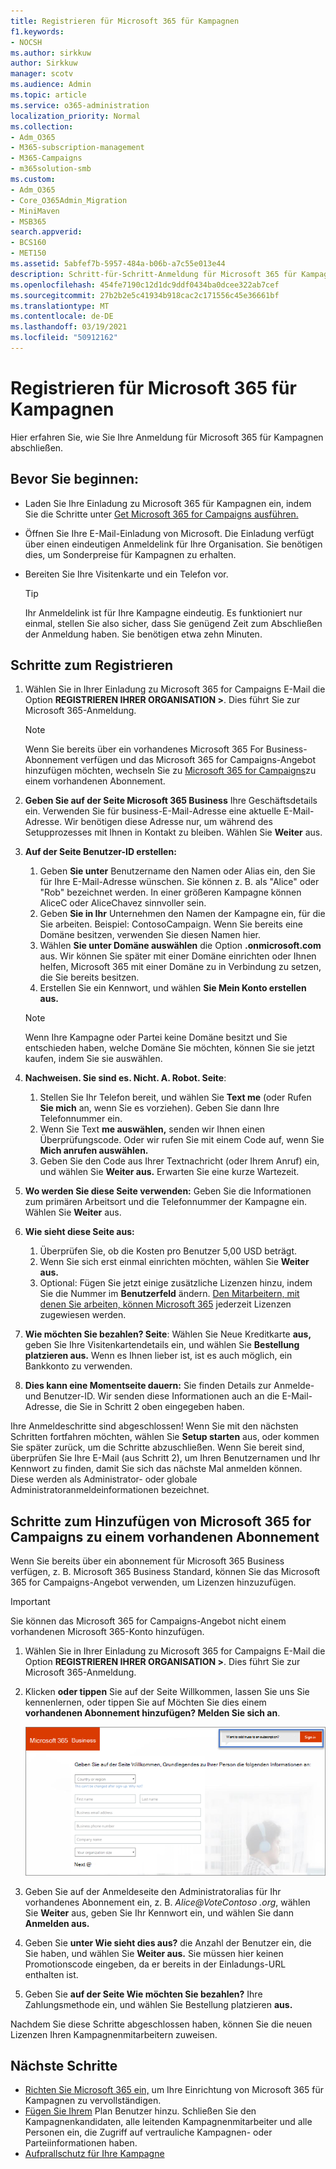 ```yaml
---
title: Registrieren für Microsoft 365 für Kampagnen
f1.keywords:
- NOCSH
ms.author: sirkkuw
author: Sirkkuw
manager: scotv
ms.audience: Admin
ms.topic: article
ms.service: o365-administration
localization_priority: Normal
ms.collection:
- Adm_O365
- M365-subscription-management
- M365-Campaigns
- m365solution-smb
ms.custom:
- Adm_O365
- Core_O365Admin_Migration
- MiniMaven
- MSB365
search.appverid:
- BCS160
- MET150
ms.assetid: 5abfef7b-5957-484a-b06b-a7c55e013e44
description: Schritt-für-Schritt-Anmeldung für Microsoft 365 für Kampagnen. Schützen Sie Ihre Kampagne vor Cybersicherheitsbedrohungen für E-Mails, Daten und Kommunikation.
ms.openlocfilehash: 454fe7190c12d1dc9ddf0434ba0dcee322ab7cef
ms.sourcegitcommit: 27b2b2e5c41934b918cac2c171556c45e36661bf
ms.translationtype: MT
ms.contentlocale: de-DE
ms.lasthandoff: 03/19/2021
ms.locfileid: "50912162"
---
```

# <a name="sign-up-for-microsoft-365-for-campaigns"></a>Registrieren für Microsoft 365 für Kampagnen 

Hier erfahren Sie, wie Sie Ihre Anmeldung für Microsoft 365 für Kampagnen abschließen.

## <a name="before-you-start"></a>Bevor Sie beginnen:

- Laden Sie Ihre Einladung zu Microsoft 365 für Kampagnen ein, indem Sie die Schritte unter [Get Microsoft 365 for Campaigns ausführen.](get-microsoft-365-campaigns.md#get-microsoft-365-for-campaigns)
- Öffnen Sie Ihre E-Mail-Einladung von Microsoft. Die Einladung verfügt über einen eindeutigen Anmeldelink für Ihre Organisation. Sie benötigen dies, um Sonderpreise für Kampagnen zu erhalten.
- Bereiten Sie Ihre Visitenkarte und ein Telefon vor.

    > [!TIP]
    > Ihr Anmeldelink ist für Ihre Kampagne eindeutig. Es funktioniert nur einmal, stellen Sie also sicher, dass Sie genügend Zeit zum Abschließen der Anmeldung haben. Sie benötigen etwa zehn Minuten.

## <a name="steps-to-sign-up"></a>Schritte zum Registrieren

1. Wählen Sie in Ihrer Einladung zu Microsoft 365 for Campaigns E-Mail die Option **REGISTRIEREN IHRER ORGANISATION >**. Dies führt Sie zur Microsoft 365-Anmeldung.
    > [!NOTE]
    > Wenn Sie bereits über ein vorhandenes Microsoft 365 For Business-Abonnement verfügen und das Microsoft 365 for Campaigns-Angebot hinzufügen möchten, wechseln Sie zu [Microsoft 365 for Campaigns](#steps-to-add-microsoft-365-for-campaigns-to-an-existing-subscription)zu einem vorhandenen Abonnement.
1. **Geben Sie auf der Seite Microsoft 365 Business** Ihre Geschäftsdetails ein. Verwenden Sie für business-E-Mail-Adresse eine aktuelle E-Mail-Adresse.  Wir benötigen diese Adresse nur, um während des Setupprozesses mit Ihnen in Kontakt zu bleiben. Wählen Sie **Weiter** aus.
1. **Auf der Seite Benutzer-ID erstellen:**
    1. Geben **Sie unter** Benutzername den Namen oder Alias ein, den Sie für Ihre E-Mail-Adresse wünschen. Sie können z. B. als "Alice" oder "Rob" bezeichnet werden. In einer größeren Kampagne können AliceC oder AliceChavez sinnvoller sein.
    2. Geben **Sie in Ihr** Unternehmen den Namen der Kampagne ein, für die Sie arbeiten. Beispiel: ContosoCampaign. Wenn Sie bereits eine Domäne besitzen, verwenden Sie diesen Namen hier. 
    3. Wählen **Sie unter Domäne auswählen** die Option **.onmicrosoft.com** aus. Wir können Sie später mit einer Domäne einrichten oder Ihnen helfen, Microsoft 365 mit einer Domäne zu in Verbindung zu setzen, die Sie bereits besitzen.
    4. Erstellen Sie ein Kennwort, und wählen **Sie Mein Konto erstellen aus.**
    > [!NOTE]
    > Wenn Ihre Kampagne oder Partei keine Domäne besitzt und Sie entschieden haben, welche Domäne Sie möchten, können Sie sie jetzt kaufen, indem Sie sie auswählen.

4. **Nachweisen. Sie sind es. Nicht. A. Robot. Seite**:
    1. Stellen Sie Ihr Telefon bereit, und wählen Sie **Text me** (oder Rufen **Sie mich** an, wenn Sie es vorziehen). Geben Sie dann Ihre Telefonnummer ein. 
    2. Wenn Sie Text **me auswählen,** senden wir Ihnen einen Überprüfungscode. Oder wir rufen Sie mit einem Code auf, wenn Sie **Mich anrufen auswählen.**
    3. Geben Sie den Code aus Ihrer Textnachricht (oder Ihrem Anruf) ein, und wählen Sie **Weiter aus.** Erwarten Sie eine kurze Wartezeit. 
5. **Wo werden Sie diese Seite verwenden:** Geben Sie die Informationen zum primären Arbeitsort und die Telefonnummer der Kampagne ein. Wählen Sie **Weiter** aus.
6. **Wie sieht diese Seite aus:**
    1. Überprüfen Sie, ob die Kosten pro Benutzer 5,00 USD beträgt. 
    2. Wenn Sie sich erst einmal einrichten möchten, wählen Sie **Weiter aus.** 
    3. Optional: Fügen Sie jetzt einige zusätzliche Lizenzen hinzu, indem Sie die Nummer im **Benutzerfeld** ändern. [Den Mitarbeitern, mit denen Sie arbeiten, können Microsoft 365](../admin/add-users/add-users.md?toc=%2fmicrosoft-365%2fcampaigns%2ftoc.json) jederzeit Lizenzen zugewiesen werden.
7. **Wie möchten Sie bezahlen? Seite**: Wählen Sie Neue Kreditkarte **aus,** geben Sie Ihre Visitenkartendetails ein, und wählen Sie **Bestellung platzieren aus.** Wenn es Ihnen lieber ist, ist es auch möglich, ein Bankkonto zu verwenden.
8. **Dies kann eine Momentseite dauern:** Sie finden Details zur Anmelde- und Benutzer-ID. Wir senden diese Informationen auch an die E-Mail-Adresse, die Sie in Schritt 2 oben eingegeben haben.

Ihre Anmeldeschritte sind abgeschlossen! Wenn Sie mit den nächsten Schritten fortfahren möchten, wählen Sie **Setup starten** aus, oder kommen Sie später zurück, um die Schritte abzuschließen. Wenn Sie bereit sind, überprüfen Sie Ihre E-Mail (aus Schritt 2), um Ihren Benutzernamen und Ihr Kennwort zu finden, damit Sie sich das nächste Mal anmelden können. Diese werden als Administrator- oder globale Administratoranmeldeinformationen bezeichnet.

## <a name="steps-to-add-microsoft-365-for-campaigns-to-an-existing-subscription"></a>Schritte zum Hinzufügen von Microsoft 365 for Campaigns zu einem vorhandenen Abonnement

Wenn Sie bereits über ein abonnement für Microsoft 365 Business verfügen, z. B. Microsoft 365 Business Standard, können Sie das Microsoft 365 for Campaigns-Angebot verwenden, um Lizenzen hinzuzufügen.
> [!IMPORTANT]
> Sie können das Microsoft 365 for Campaigns-Angebot nicht einem vorhandenen Microsoft 365-Konto hinzufügen.

1. Wählen Sie in Ihrer Einladung zu Microsoft 365 for Campaigns E-Mail die Option **REGISTRIEREN IHRER ORGANISATION >**. Dies führt Sie zur Microsoft 365-Anmeldung.
2. Klicken **oder tippen** Sie auf der Seite Willkommen, lassen Sie uns Sie kennenlernen, oder tippen Sie auf Möchten Sie dies einem **vorhandenen Abonnement hinzufügen? Melden Sie sich an**.
    
    ![Wählen Sie In der oberen rechten Ecke anmelden aus.](../media/addtoexisting.png)
3. Geben Sie auf der Anmeldeseite den Administratoralias für Ihr vorhandenes Abonnement ein, z. B. *Alice@VoteContoso <span></span> .org*, wählen Sie **Weiter** aus, geben Sie Ihr Kennwort ein, und wählen Sie dann **Anmelden aus.**
4. Geben Sie **unter Wie sieht dies aus?** die Anzahl der Benutzer ein, die Sie haben, und wählen Sie **Weiter aus.** Sie müssen hier keinen Promotionscode eingeben, da er bereits in der Einladungs-URL enthalten ist.
5. Geben Sie **auf der Seite Wie möchten Sie bezahlen?** Ihre Zahlungsmethode ein, und wählen Sie Bestellung platzieren **aus.**

Nachdem Sie diese Schritte abgeschlossen haben, [](../admin/manage/assign-licenses-to-users.md) können Sie die neuen Lizenzen Ihren Kampagnenmitarbeitern zuweisen.

## <a name="whats-next"></a>Nächste Schritte

- [Richten Sie Microsoft 365 ein,](../business/set-up.md?toc=/microsoft-365/campaigns/toc.json) um Ihre Einrichtung von Microsoft 365 für Kampagnen zu vervollständigen.
- [Fügen Sie Ihrem](../admin/add-users/add-users.md?toc=%2fmicrosoft-365%2fcampaigns%2ftoc.json) Plan Benutzer hinzu. Schließen Sie den Kampagnenkandidaten, alle leitenden Kampagnenmitarbeiter und alle Personen ein, die Zugriff auf vertrauliche Kampagnen- oder Parteiinformationen haben.
- [Aufprallschutz für Ihre Kampagne](m365-campaigns-security-overview.md)